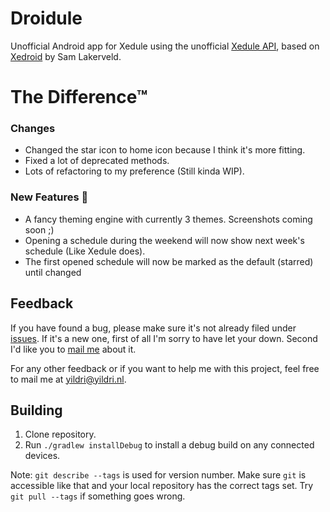 Droidule
=======

Unofficial Android app for Xedule using the unofficial [Xedule API](https://git.yildri.nl/Baconator/xedule-api), based on [Xedroid](https://github.com/Darkwater/xedroid) by Sam Lakerveld.


The Difference™
=======
### Changes
- Changed the star icon to home icon because I think it's more fitting.
- Fixed a lot of deprecated methods.
- Lots of refactoring to my preference (Still kinda WIP).

### New Features 🎉
- A fancy theming engine with currently 3 themes. Screenshots coming soon ;)
- Opening a schedule during the weekend will now show next week's schedule (Like Xedule does).
- The first opened schedule will now be marked as the default (starred) until changed


Feedback
-------
If you have found a bug, please make sure it's not already filed under [issues](https://git.yildri.nl/Baconator/droidule/issues?scope=al&state=opened&search=%5BBug%5D). If it's a new one, first of all I'm sorry to have let your down. Second I'd like you to [mail me](mailto:yildri@yildri.nl) about it.

For any other feedback or if you want to help me with this project, feel free to mail me at [yildri@yildri.nl](mailto:yildri@yildri.nl).

Building
--------

1. Clone repository.
2. Run `./gradlew installDebug` to install a debug build on any connected devices.

Note: `git describe --tags` is used for version number. Make sure `git` is accessible like that and your local
repository has the correct tags set. Try `git pull --tags` if something goes wrong.
